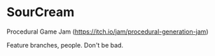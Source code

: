# SourCream
Procedural Game Jam (https://itch.io/jam/procedural-generation-jam)

Feature branches, people. Don't be bad.
